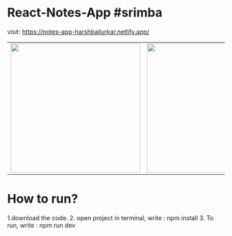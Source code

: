 # React-Notes-App #srimba

visit: https://notes-app-harshbailurkar.netlify.app/

<table>
  <tr>
    <td> <img src ="https://github.com/Harshbailurkar/React-Notes-App/assets/113308692/0c3d21e6-0dbb-4744-95cf-9caa0bcb26fe" width=300px height=300px></td>
    <td> <img src ="https://github.com/Harshbailurkar/React-Notes-App/assets/113308692/8be479af-bb84-4446-a260-9ede1e30af50" width=300px height=300px></td>
    <td> <img src ="https://github.com/Harshbailurkar/React-Notes-App/assets/113308692/737cb292-5198-4439-8e59-0eedc5be1b3a" width=300px height=300px></td>
  </tr>
</table>


# How to run?
1.download the code.
2. open project in terminal, write : npm install
3. To run, write : npm run dev
